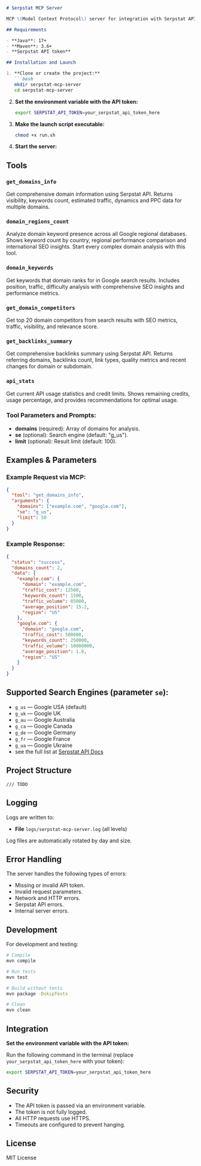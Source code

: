 ```markdown
# Serpstat MCP Server

MCP \(Model Context Protocol\) server for integration with Serpstat API, implementing the `SerpstatDomainProcedure.getDomainsInfo` method.

## Requirements

- **Java**: 17+
- **Maven**: 3.6+
- **Serpstat API token**

## Installation and Launch

1. **Clone or create the project:**
   ```bash
   mkdir serpstat-mcp-server
   cd serpstat-mcp-server
   ```

2. **Set the environment variable with the API token:**
   ```bash
   export SERPSTAT_API_TOKEN=your_serpstat_api_token_here
   ```

4. **Make the launch script executable:**
   ```bash
   chmod +x run.sh
   ```

5. **Start the server:**
   
## Tools

### `get_domains_info`
Get comprehensive domain information using Serpstat API. Returns visibility, keywords count, estimated traffic, dynamics and PPC data for multiple domains.

### `domain_regions_count`
Analyze domain keyword presence across all Google regional databases. Shows keyword count by country, regional performance comparison and international SEO insights. Start every complex domain analysis with this tool.

### `domain_keywords`
Get keywords that domain ranks for in Google search results. Includes position, traffic, difficulty analysis with comprehensive SEO insights and performance metrics.

### `get_domain_competitors`
Get top 20 domain competitors from search results with SEO metrics, traffic, visibility, and relevance score.

### `get_backlinks_summary`
Get comprehensive backlinks summary using Serpstat API. Returns referring domains, backlinks count, link types, quality metrics and recent changes for domain or subdomain.

### `api_stats`
Get current API usage statistics and credit limits. Shows remaining credits, usage percentage, and provides recommendations for optimal usage.


### Tool Parameters and Prompts:

- **domains** \(required\): Array of domains for analysis.
- **se** \(optional\): Search engine \(default: "g_us"\).
- **limit** \(optional\): Result limit \(default: 100\).

## Examples & Parameters

### Example Request via MCP:

```json
{
  "tool": "get_domains_info",
  "arguments": {
    "domains": ["example.com", "google.com"],
    "se": "g_us",
    "limit": 50
  }
}
```

### Example Response:

```json
{
  "status": "success",
  "domains_count": 2,
  "data": {
    "example.com": {
      "domain": "example.com",
      "traffic_cost": 12500,
      "keywords_count": 1500,
      "traffic_volume": 85000,
      "average_position": 15.2,
      "region": "US"
    },
    "google.com": {
      "domain": "google.com",
      "traffic_cost": 500000,
      "keywords_count": 250000,
      "traffic_volume": 10000000,
      "average_position": 1.8,
      "region": "US"
    }
  }
}
```

## Supported Search Engines \(parameter `se`\):

- `g_us` — Google USA \(default\)
- `g_uk` — Google UK
- `g_au` — Google Australia
- `g_ca` — Google Canada
- `g_de` — Google Germany
- `g_fr` — Google France
- `g_ua` — Google Ukraine
- see the full list at [Serpstat API Docs](https://api-docs.serpstat.com/docs/serpstat-public-api/ba97ni814ao9p-search-engine-short-names)



## Project Structure

```
/// TODO 
```

## Logging

Logs are written to:
- **File** `logs/serpstat-mcp-server.log` \(all levels\)

Log files are automatically rotated by day and size.

## Error Handling

The server handles the following types of errors:
- Missing or invalid API token.
- Invalid request parameters.
- Network and HTTP errors.
- Serpstat API errors.
- Internal server errors.

## Development

For development and testing:

```bash
# Compile
mvn compile

# Run tests
mvn test

# Build without tests
mvn package -DskipTests

# Clean
mvn clean
```

## Integration

**Set the environment variable with the API token:**

Run the following command in the terminal \(replace `your_serpstat_api_token_here` with your token\):

```bash
export SERPSTAT_API_TOKEN=your_serpstat_api_token_here
```

## Security

- The API token is passed via an environment variable.
- The token is not fully logged.
- All HTTP requests use HTTPS.
- Timeouts are configured to prevent hanging.

## License

MIT License
```